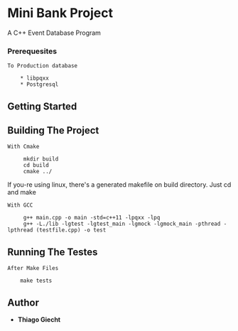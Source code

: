 # Mini Bank Project

A C++ Event Database Program

### Prerequesites

    To Production database

        * libpqxx 
        * Postgresql

## Getting Started



## Building The Project

    With Cmake

         mkdir build
         cd build
         cmake ../

If you-re using linux, there's a generated makefile on build directory. Just cd and make

    With GCC

         g++ main.cpp -o main -std=c++11 -lpqxx -lpq
         g++ -L./lib -lgtest -lgtest_main -lgmock -lgmock_main -pthread -lpthread (testfile.cpp) -o test

## Running The Testes

    After Make Files
      
        make tests

## Author

* **Thiago Giecht**

